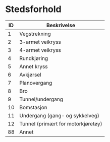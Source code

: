 # Stedsforhold

| ID | Beskrivelse                        |
|----|------------------------------------|
| 1  | Vegstrekning                       |
| 2  | 3-armet veikryss                   |
| 3  | 4-armet veikryss                   |
| 4  | Rundkjøring                        |
| 5  | Annet kryss                        |
| 6  | Avkjørsel                          |
| 7  | Planovergang                       |
| 8  | Bro                                |
| 9  | Tunnel/undergang                   |
| 10 | Bomstasjon                         |
| 11 | Undergang (gang- og sykkelveg)     |
| 12 | Tunnel (primært for motorkjøretøy) |
| 88 | Annet                              |
